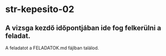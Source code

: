 # str-kepesito-02

## A vizsga kezdő időpontjában ide fog felkerülni a feladat.
A feladatot a FELADATOK.md fájlban találod.

